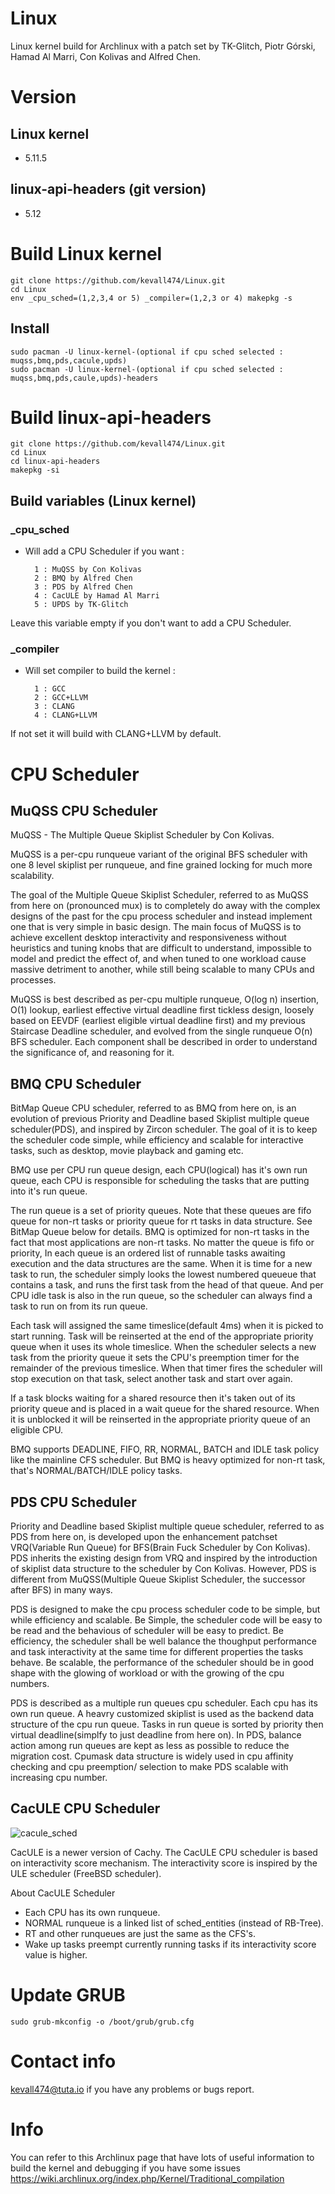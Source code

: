 # Linux

Linux kernel build for Archlinux with a patch set by TK-Glitch, Piotr Górski, Hamad Al Marri, Con Kolivas and Alfred Chen.

# Version

## Linux kernel

- 5.11.5

## linux-api-headers (git version)

- 5.12

# Build Linux kernel

    git clone https://github.com/kevall474/Linux.git
    cd Linux
    env _cpu_sched=(1,2,3,4 or 5) _compiler=(1,2,3 or 4) makepkg -s

## Install

    sudo pacman -U linux-kernel-(optional if cpu sched selected : muqss,bmq,pds,cacule,upds)
    sudo pacman -U linux-kernel-(optional if cpu sched selected : muqss,bmq,pds,caule,upds)-headers
    
# Build linux-api-headers

    git clone https://github.com/kevall474/Linux.git
    cd Linux
    cd linux-api-headers
    makepkg -si

## Build variables (Linux kernel)

### _cpu_sched

- Will add a CPU Scheduler if you want :

        1 : MuQSS by Con Kolivas
        2 : BMQ by Alfred Chen
        3 : PDS by Alfred Chen
        4 : CacULE by Hamad Al Marri
        5 : UPDS by TK-Glitch

Leave this variable empty if you don't want to add a CPU Scheduler.

### _compiler

- Will set compiler to build the kernel :

        1 : GCC
        2 : GCC+LLVM
        3 : CLANG
        4 : CLANG+LLVM

If not set it will build with CLANG+LLVM by default.

# CPU Scheduler

## MuQSS CPU Scheduler

MuQSS - The Multiple Queue Skiplist Scheduler by Con Kolivas.

MuQSS is a per-cpu runqueue variant of the original BFS scheduler with
one 8 level skiplist per runqueue, and fine grained locking for much more
scalability.

The goal of the Multiple Queue Skiplist Scheduler, referred to as MuQSS from
here on (pronounced mux) is to completely do away with the complex designs of
the past for the cpu process scheduler and instead implement one that is very
simple in basic design. The main focus of MuQSS is to achieve excellent desktop
interactivity and responsiveness without heuristics and tuning knobs that are
difficult to understand, impossible to model and predict the effect of, and when
tuned to one workload cause massive detriment to another, while still being
scalable to many CPUs and processes.

MuQSS is best described as per-cpu multiple runqueue, O(log n) insertion, O(1)
lookup, earliest effective virtual deadline first tickless design, loosely based
on EEVDF (earliest eligible virtual deadline first) and my previous Staircase
Deadline scheduler, and evolved from the single runqueue O(n) BFS scheduler.
Each component shall be described in order to understand the significance of,
and reasoning for it.

## BMQ CPU Scheduler

BitMap Queue CPU scheduler, referred to as BMQ from here on, is an evolution
of previous Priority and Deadline based Skiplist multiple queue scheduler(PDS),
and inspired by Zircon scheduler. The goal of it is to keep the scheduler code
simple, while efficiency and scalable for interactive tasks, such as desktop,
movie playback and gaming etc.

BMQ use per CPU run queue design, each CPU(logical) has it's own run queue,
each CPU is responsible for scheduling the tasks that are putting into it's
run queue.

The run queue is a set of priority queues. Note that these queues are fifo
queue for non-rt tasks or priority queue for rt tasks in data structure. See
BitMap Queue below for details. BMQ is optimized for non-rt tasks in the fact
that most applications are non-rt tasks. No matter the queue is fifo or
priority, In each queue is an ordered list of runnable tasks awaiting execution
and the data structures are the same. When it is time for a new task to run,
the scheduler simply looks the lowest numbered queueue that contains a task,
and runs the first task from the head of that queue. And per CPU idle task is
also in the run queue, so the scheduler can always find a task to run on from
its run queue.

Each task will assigned the same timeslice(default 4ms) when it is picked to
start running. Task will be reinserted at the end of the appropriate priority
queue when it uses its whole timeslice. When the scheduler selects a new task
from the priority queue it sets the CPU's preemption timer for the remainder of
the previous timeslice. When that timer fires the scheduler will stop execution
on that task, select another task and start over again.

If a task blocks waiting for a shared resource then it's taken out of its
priority queue and is placed in a wait queue for the shared resource. When it
is unblocked it will be reinserted in the appropriate priority queue of an
eligible CPU.

BMQ supports DEADLINE, FIFO, RR, NORMAL, BATCH and IDLE task policy like the
mainline CFS scheduler. But BMQ is heavy optimized for non-rt task, that's
NORMAL/BATCH/IDLE policy tasks.

## PDS CPU Scheduler

Priority and Deadline based Skiplist multiple queue scheduler, referred to as
PDS from here on, is developed upon the enhancement patchset VRQ(Variable Run
Queue) for BFS(Brain Fuck Scheduler by Con Kolivas). PDS inherits the existing
design from VRQ and inspired by the introduction of skiplist data structure
to the scheduler by Con Kolivas. However, PDS is different from MuQSS(Multiple
Queue Skiplist Scheduler, the successor after BFS) in many ways.

PDS is designed to make the cpu process scheduler code to be simple, but while
efficiency and scalable. Be Simple, the scheduler code will be easy to be read
and the behavious of scheduler will be easy to predict. Be efficiency, the
scheduler shall be well balance the thoughput performance and task interactivity
at the same time for different properties the tasks behave. Be scalable, the
performance of the scheduler should be in good shape with the glowing of
workload or with the growing of the cpu numbers.

PDS is described as a multiple run queues cpu scheduler. Each cpu has its own
run queue. A heavry customized skiplist is used as the backend data structure
of the cpu run queue. Tasks in run queue is sorted by priority then virtual
deadline(simplfy to just deadline from here on). In PDS, balance action among
run queues are kept as less as possible to reduce the migration cost. Cpumask
data structure is widely used in cpu affinity checking and cpu preemption/
selection to make PDS scalable with increasing cpu number.

## CacULE CPU Scheduler

![cacule_sched](https://user-images.githubusercontent.com/68618182/103179297-92ac0100-4858-11eb-83aa-8992f33d67f8.png)

CacULE is a newer version of Cachy. The CacULE CPU scheduler is based on interactivity score mechanism.
The interactivity score is inspired by the ULE scheduler (FreeBSD scheduler).

About CacULE Scheduler

- Each CPU has its own runqueue.
- NORMAL runqueue is a linked list of sched_entities (instead of RB-Tree).
- RT and other runqueues are just the same as the CFS's.
- Wake up tasks preempt currently running tasks if its interactivity score value is higher.

# Update GRUB

    sudo grub-mkconfig -o /boot/grub/grub.cfg

# Contact info

kevall474@tuta.io if you have any problems or bugs report.

# Info

You can refer to this Archlinux page that have lots of useful information to build the kernel and debugging if you have some issues https://wiki.archlinux.org/index.php/Kernel/Traditional_compilation
